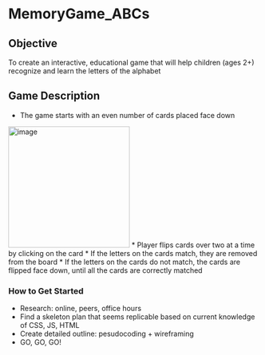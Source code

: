 # MemoryGame_ABCs

## Objective
To create an interactive, educational game that will help children (ages 2+) recognize and learn the letters of the alphabet

## Game Description
* The game starts with an even number of cards placed face down
<img width="243" alt="image" src="https://github.com/jyekang/MemoryGame_ABCs/assets/132427360/feb4e472-5746-477e-85c4-c573619ab47e">
* Player flips cards over two at a time by clicking on the card
* If the letters on the cards match, they are removed from the board
* If the letters on the cards do not match, the cards are flipped face down, until all the cards are correctly matched

### How to Get Started
* Research: online, peers, office hours
* Find a skeleton plan that seems replicable based on current knowledge of CSS, JS, HTML
* Create detailed outline: pesudocoding + wireframing
* GO, GO, GO!
